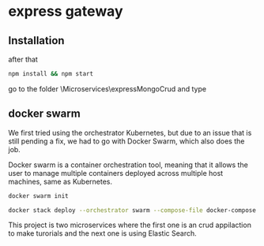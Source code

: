 # express gateway

## Installation
after that 
```bash
npm install && npm start
```


go to the folder \Microservices\expressMongoCrud and type

## docker swarm

We first tried using the orchestrator Kubernetes, but due to an issue that is still pending a fix, we had to go with Docker Swarm, which also does the job.

Docker swarm is a container orchestration tool, meaning that it allows the user to manage multiple containers deployed across multiple host machines, same as Kubernetes.

```bash
docker swarm init
```

```bash
docker stack deploy --orchestrator swarm --compose-file docker-compose.yml searchingApp
```

This project is two microservices where the first one is an crud appilaction to make turorials and the next one is using Elastic Search. 


